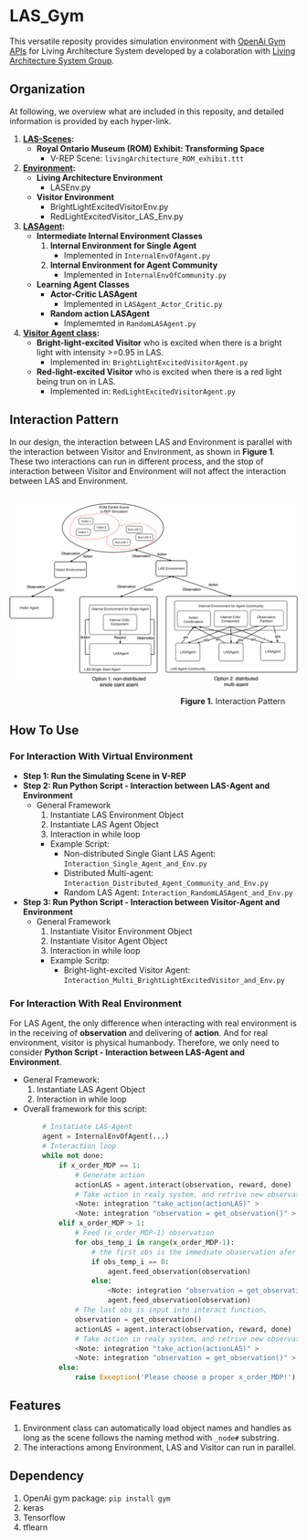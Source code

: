 # LAS_Gym
This versatile reposity provides simulation environment with [OpenAi Gym APIs](https://gym.openai.com/docs/) for Living Architecture System developed by a colaboration with [Living Architecture System Group](http://livingarchitecturesystems.com).

## Organization
At following, we overview what are included in this reposity, and detailed information is provided by each hyper-link.
1. **[LAS-Scenes](https://github.com/UWaterloo-ASL/LAS_Gym/tree/ROM_Agent_Community_LM/LAS-Scenes):**
   * **Royal Ontario Museum (ROM) Exhibit: Transforming Space**
      * V-REP Scene: `livingArchitecture_ROM_exhibit.ttt`
2. **[Environment](https://github.com/UWaterloo-ASL/LAS_Gym/tree/ROM_Agent_Community_LM/Environment):**
   * **Living Architecture Environment**
      * LASEnv.py
   * **Visitor Environment**
      * BrightLightExcitedVisitorEnv.py
      * RedLightExcitedVisitor_LAS_Env.py
3. **[LASAgent](https://github.com/UWaterloo-ASL/LAS_Gym/tree/ROM_Agent_Community_LM/LASAgent):**
   * **Intermediate Internal Environment Classes**
      1. **Internal Environment for Single Agent** 
         * Implemented in `InternalEnvOfAgent.py`
      2. **Internal Environment for Agent Community**
         * Implemented in `InternalEnvOfCommunity.py`
   * **Learning Agent Classes**
      * **Actor-Critic LASAgent**
         * Implemented in `LASAgent_Actor_Critic.py`
      * **Random action LASAgent**
         * Implememted in `RandomLASAgent.py`
4. **[Visitor Agent class](https://github.com/UWaterloo-ASL/LAS_Gym/tree/ROM_Agent_Community_LM/VisitorAgent):** 
      * **Bright-light-excited Visitor** who is excited when there is a bright light with intensity >=0.95 in LAS.
         * Implemented in: `BrightLightExcitedVisitorAgent.py`
      * **Red-light-excited Visitor** who is excited when there is a red light being trun on in LAS.
         * Implemented in: `RedLightExcitedVisitorAgent.py`
## Interaction Pattern
In our design, the interaction between LAS and Environment is parallel with the interaction between Visitor and Environment, as shown in **Figure 1**. These two interactions can run in different process, and the stop of interaction between Visitor and Environment will not affect the interaction between LAS and Environment.

&nbsp; &nbsp; &nbsp; &nbsp; &nbsp; &nbsp; &nbsp; &nbsp; &nbsp; &nbsp; &nbsp; &nbsp; &nbsp; &nbsp; &nbsp; &nbsp; &nbsp; &nbsp; &nbsp; &nbsp; &nbsp; &nbsp; &nbsp; <img src="https://github.com/UWaterloo-ASL/LAS_Gym/blob/ROM_Agent_Community_LM/InitialDesignIdeas/DesignFigures/Interaction_Pattern.png"  /> 

&nbsp; &nbsp; &nbsp; &nbsp; &nbsp; &nbsp; &nbsp; &nbsp; &nbsp; &nbsp; &nbsp; &nbsp; &nbsp; &nbsp; &nbsp; &nbsp; &nbsp; &nbsp; &nbsp; &nbsp; &nbsp; &nbsp; &nbsp; &nbsp; &nbsp; &nbsp; &nbsp; &nbsp; &nbsp; &nbsp; &nbsp; &nbsp; &nbsp; &nbsp; &nbsp; &nbsp; &nbsp; &nbsp; **Figure 1.** Interaction Pattern
## How To Use
### For Interaction With Virtual Environment
* **Step 1: Run the Simulating Scene in V-REP**
* **Step 2: Run Python Script - Interaction between LAS-Agent and Environment**
   * General Framework
      1. Instantiate LAS Environment Object
      2. Instantiate LAS Agent Object
      3. Interaction in while loop
      * Example Script: 
         * Non-distributed Single Giant LAS Agent: `Interaction_Single_Agent_and_Env.py` 
         * Distributed Multi-agent: `Interaction_Distributed_Agent_Community_and_Env.py`
         * Random LAS Agent: `Interaction_RandomLASAgent_and_Env.py`
* **Step 3: Run Python Script - Interaction between Visitor-Agent and Environment**
   * General Framework
      1. Instantiate Visitor Environment Object
      2. Instantiate Visitor Agent Object
      3. Interaction in while loop
      * Example Scritp:
         * Bright-light-excited Visitor Agent: `Interaction_Multi_BrightLightExcitedVisitor_and_Env.py`
### For Interaction With Real Environment
For LAS Agent, the only difference when interacting with real environment is in the receiving of **observation** and delivering of **action**. And for real environment, visitor is physical humanbody. Therefore, we only need to consider **Python Script - Interaction between LAS-Agent and Environment**.
* General Framework:
   1. Instantiate LAS Agent Object
   2. Interaction in while loop
* Overall framework for this script:
```python
        # Instatiate LAS-Agent
        agent = InternalEnvOfAgent(...)
        # Interaction loop
        while not done:
            if x_order_MDP == 1:
                # Generate action
                actionLAS = agent.interact(observation, reward, done)
                # Take action in realy system, and retrive new observation
                <Note: integration "take_action(actionLAS)" >
                <Note: integration "observation = get_observation()" >
            elif x_order_MDP > 1:
                # Feed (x_order_MDP-1) observation
                for obs_temp_i in range(x_order_MDP-1):
                    # the first obs is the immediate obaservation afer taking action
                    if obs_temp_i == 0: 
                        agent.feed_observation(observation)
                    else:
                        <Note: integration "observation = get_observation()" >
                        agent.feed_observation(observation)
                # The last obs is input into interact function.
                observation = get_observation()
                actionLAS = agent.interact(observation, reward, done)
                # Take action in realy system, and retrive new observation
                <Note: integration "take_action(actionLAS)" >
                <Note: integration "observation = get_observation()" >
            else:
                raise Exception('Please choose a proper x_order_MDP!')
```

## Features
  1. Environment class can automatically load object names and handles as long as the scene follows the naming method with `_node#` substring.
  2. The interactions among Environment, LAS and Visitor can run in parallel.

## Dependency
   1. OpenAi gym package: `pip install gym`
   2. keras
   3. Tensorflow
   4. tflearn
